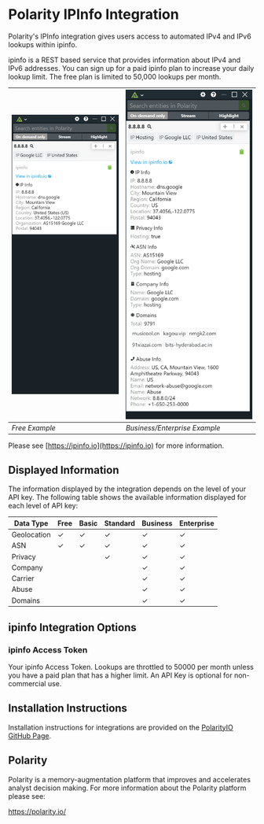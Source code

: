 # Polarity IPInfo Integration

Polarity's IPInfo integration gives users access to automated IPv4 and IPv6 lookups within ipinfo.

ipinfo is a REST based service that provides information about IPv4 and IPv6 addresses.  You can sign up for a paid ipinfo plan to increase your daily lookup limit.  The free plan is limited to 50,000 lookups per month.

| ![](assets/overlay-free.png) | ![](assets/overlay-paid.png)  |
|------------------------------|-------------------------------|
| *Free Example*               | *Business/Enterprise Example* |         

Please see [https://ipinfo.io](https://ipinfo.io) for more information.

## Displayed Information

The information displayed by the integration depends on the level of your API key.  The following table shows the available information displayed for each level of API key:

| Data Type   | Free | Basic   | Standard | Business  | Enterprise |
|-------------|------|---------|----------|-----------|------------|
| Geolocation | ✓    | ✓       | ✓        | ✓         | ✓          |
| ASN         | ✓    | ✓       | ✓        | ✓         | ✓          |
| Privacy     |      |         | ✓        | ✓         | ✓          |
| Company     |      |         |          | ✓         | ✓          |
| Carrier     |      |         |          | ✓         | ✓          |
| Abuse       |      |         |          | ✓         | ✓          |
| Domains     |      |         |          | ✓         | ✓          |



## ipinfo Integration Options

### ipinfo Access Token

Your ipinfo Access Token.  Lookups are throttled to 50000 per month unless you have a paid plan that has a higher limit. An API Key is optional for non-commercial use. 

## Installation Instructions

Installation instructions for integrations are provided on the [PolarityIO GitHub Page](https://polarityio.github.io/).

## Polarity

Polarity is a memory-augmentation platform that improves and accelerates analyst decision making.  For more information about the Polarity platform please see: 

https://polarity.io/
